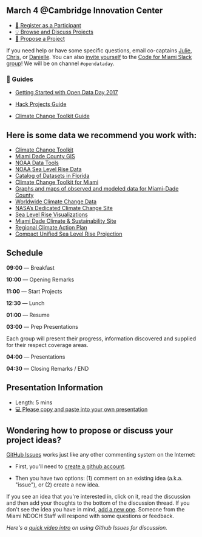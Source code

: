 ## March 4 @Cambridge Innovation Center

- [:rocket: Register as a Participant](https://www.eventbrite.com/e/miami-open-data-day-2017-climate-change-and-sea-level-rise-tickets-32379091735)
- [:bulb: Browse and Discuss Projects](https://github.com/Code-for-Miami/OpenDataDay2017/issues)
- [:star2: Propose a Project](https://github.com/Code-for-Miami/OpenDataDay2017/issues/new)

If you need help or have some specific questions, email co-captains [Julie](mailto:juliekramer@codeforamerica.org), [Chris](mailto:cyberstrike@gmail.com), or [Danielle](mailto:dungermann@codeforamerica.org). You can also [invite yourself](http://cfm-invite.herokuapp.com) to the [Code for Miami Slack group](http://codeformiami.slack.com)! We will be on channel `#opendataday`.

### :book: Guides

* [Getting Started with Open Data Day 2017](https://docs.google.com/document/d/1GnHgqcp_uCoGVXs1nHjqZ3WbMSLqb5lEBmZ9LbDzMNU/edit?usp=sharing)

* [Hack Projects Guide](https://github.com/Code-for-Miami/OpenDataDay2017/blob/master/guides/Hack.md)

* [Climate Change Toolkit Guide](https://github.com/Code-for-Miami/OpenDataDay2017/blob/master/guides/ClimateToolKit.md)

## Here is some data we recommend you work with:

 * [Climate Change Toolkit](https://toolkit.climate.gov/)
 * [Miami Dade County GIS](http://gis-mdc.opendata.arcgis.com/)
 * [NOAA Data Tools](https://www.ncdc.noaa.gov/cdo-web/datatools)
 * [NOAA Sea Level Rise Data](https://coast.noaa.gov/digitalcoast/tools/slr)
 * [Catalog of Datasets in Florida](https://catalog.data.gov/dataset?tags=florida)
 * [Climate Change Toolkit for Miami](https://toolkit.climate.gov/climate-explorer2/location.php?county=Miami-Dade+County&city=Miami,%20FL&fips=12086&lat=25.7616798&lon=-80.19179020000001)
 * [Graphs and maps of observed and modeled data for Miami-Dade County](https://toolkit.climate.gov/climate-explorer2/location.php?county=Miami-Dade+County&city=Miami,%20FL&fips=12086&lat=25.7616798&lon=-80.19179020000001)
 * [Worldwide Climate Change Data](http://data.worldbank.org/topic/climate-change)
 * [NASA’s Dedicated Climate Change Site](https://climate.nasa.gov/)
 * [Sea Level Rise Visualizations](http://sealevel.climatecentral.org/)
 * [Miami Dade Climate & Sustainability Site](http://www.miamidade.gov/green/)
 * [Regional Climate Action Plan](http://www.southeastfloridaclimatecompact.org//wp-content/uploads/2014/09/regional-climate-action-plan-final-ada-compliant.pdf)
 * [Compact Unified Sea Level Rise Projection](http://www.southeastfloridaclimatecompact.org/wp-content/uploads/2015/10/2015-Compact-Unified-Sea-Level-Rise-Projection.pdf)


## Schedule

**09:00** — Breakfast

**10:00** — Opening Remarks

**11:00** — Start Projects

**12:30** — Lunch

**01:00** — Resume

**03:00** — Prep Presentations

Each group will present their progress, information discovered and supplied for their respect coverage areas.

**04:00** — Presentations

**04:30** — Closing Remarks / END

## Presentation Information

- Length: 5 mins
- [:computer: Please copy and paste into your own presentation](https://docs.google.com/presentation/d/1IKsq7ibQmzMiYRsv_AFuXrhgaLqNDfM-bFfxpRSY-aE/edit?usp=sharing)

## Wondering how to propose or discuss your project ideas?

[GitHub Issues](https://guides.github.com/features/issues/) works just like any other commenting system on the Internet:


- First, you'll need to [create a github account](https://github.com/join).

- Then you have two options: (1) comment on an existing idea (a.k.a. "issue"), or (2) create a new idea.

If you see an idea that you're interested in, click on it, read the discussion and then add your thoughts to the bottom of the discussion thread. If you don't see the idea you have in mind, [add a new one](https://github.com/miami-ndoch/2016-project-proposals/issues/new). Someone from the Miami NDOCH Staff will respond with some questions or feedback.

*Here's a [quick video intro](https://www.youtube.com/watch?v=KlrJVSJRUN4) on using Github Issues for discussion.*
